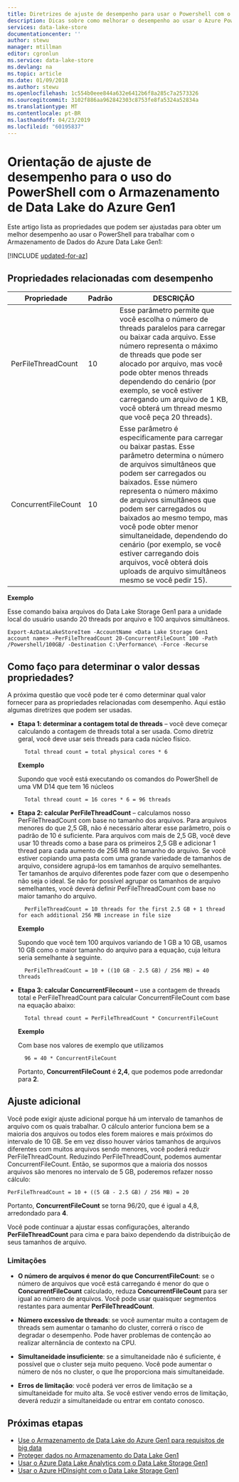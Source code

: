 ```yaml
---
title: Diretrizes de ajuste de desempenho para usar o Powershell com o Armazenamento de Data Lake do Azure Gen1 | Microsoft Docs
description: Dicas sobre como melhorar o desempenho ao usar o Azure PowerShell com o armazenamento de dados do Azure Data Lake Gen1
services: data-lake-store
documentationcenter: ''
author: stewu
manager: mtillman
editor: cgronlun
ms.service: data-lake-store
ms.devlang: na
ms.topic: article
ms.date: 01/09/2018
ms.author: stewu
ms.openlocfilehash: 1c554b0eee844a632e6412b6f8a285c7a2573326
ms.sourcegitcommit: 3102f886aa962842303c8753fe8fa5324a52834a
ms.translationtype: MT
ms.contentlocale: pt-BR
ms.lasthandoff: 04/23/2019
ms.locfileid: "60195837"
---
```

# <a name="performance-tuning-guidance-for-using-powershell-with-azure-data-lake-storage-gen1"></a>Orientação de ajuste de desempenho para o uso do PowerShell com o Armazenamento de Data Lake do Azure Gen1

Este artigo lista as propriedades que podem ser ajustadas para obter um melhor desempenho ao usar o PowerShell para trabalhar com o Armazenamento de Dados do Azure Data Lake Gen1:

[!INCLUDE [updated-for-az](../../includes/updated-for-az.md)]

## <a name="performance-related-properties"></a>Propriedades relacionadas com desempenho

| Propriedade            | Padrão | DESCRIÇÃO |
|---------------------|---------|-------------|
| PerFileThreadCount  | 10      | Esse parâmetro permite que você escolha o número de threads paralelos para carregar ou baixar cada arquivo. Esse número representa o máximo de threads que pode ser alocado por arquivo, mas você pode obter menos threads dependendo do cenário (por exemplo, se você estiver carregando um arquivo de 1 KB, você obterá um thread mesmo que você peça 20 threads).  |
| ConcurrentFileCount | 10      | Esse parâmetro é especificamente para carregar ou baixar pastas. Esse parâmetro determina o número de arquivos simultâneos que podem ser carregados ou baixados. Esse número representa o número máximo de arquivos simultâneos que podem ser carregados ou baixados ao mesmo tempo, mas você pode obter menor simultaneidade, dependendo do cenário (por exemplo, se você estiver carregando dois arquivos, você obterá dois uploads de arquivo simultâneos mesmo se você pedir 15). |

**Exemplo**

Esse comando baixa arquivos do Data Lake Storage Gen1 para a unidade local do usuário usando 20 threads por arquivo e 100 arquivos simultâneos.

    Export-AzDataLakeStoreItem -AccountName <Data Lake Storage Gen1 account name> -PerFileThreadCount 20-ConcurrentFileCount 100 -Path /Powershell/100GB/ -Destination C:\Performance\ -Force -Recurse

## <a name="how-do-i-determine-the-value-for-these-properties"></a>Como faço para determinar o valor dessas propriedades?

A próxima questão que você pode ter é como determinar qual valor fornecer para as propriedades relacionadas com desempenho. Aqui estão algumas diretrizes que podem ser usadas.

* **Etapa 1: determinar a contagem total de threads** – você deve começar calculando a contagem de threads total a ser usada. Como diretriz geral, você deve usar seis threads para cada núcleo físico.

        Total thread count = total physical cores * 6

    **Exemplo**

    Supondo que você está executando os comandos do PowerShell de uma VM D14 que tem 16 núcleos

        Total thread count = 16 cores * 6 = 96 threads


* **Etapa 2: calcular PerFileThreadCount** – calculamos nosso PerFileThreadCount com base no tamanho dos arquivos. Para arquivos menores do que 2,5 GB, não é necessário alterar esse parâmetro, pois o padrão de 10 é suficiente. Para arquivos com mais de 2,5 GB, você deve usar 10 threads como a base para os primeiros 2,5 GB e adicionar 1 thread para cada aumento de 256 MB no tamanho do arquivo. Se você estiver copiando uma pasta com uma grande variedade de tamanhos de arquivo, considere agrupá-los em tamanhos de arquivo semelhantes. Ter tamanhos de arquivo diferentes pode fazer com que o desempenho não seja o ideal. Se não for possível agrupar os tamanhos de arquivo semelhantes, você deverá definir PerFileThreadCount com base no maior tamanho do arquivo.

        PerFileThreadCount = 10 threads for the first 2.5 GB + 1 thread for each additional 256 MB increase in file size

    **Exemplo**

    Supondo que você tem 100 arquivos variando de 1 GB a 10 GB, usamos 10 GB como o maior tamanho do arquivo para a equação, cuja leitura seria semelhante à seguinte.

        PerFileThreadCount = 10 + ((10 GB - 2.5 GB) / 256 MB) = 40 threads

* **Etapa 3: calcular ConcurrentFilecount** – use a contagem de threads total e PerFileThreadCount para calcular ConcurrentFileCount com base na equação abaixo:

        Total thread count = PerFileThreadCount * ConcurrentFileCount

    **Exemplo**

    Com base nos valores de exemplo que utilizamos

        96 = 40 * ConcurrentFileCount

    Portanto, **ConcurrentFileCount** é **2,4**, que podemos pode arredondar para **2**.

## <a name="further-tuning"></a>Ajuste adicional

Você pode exigir ajuste adicional porque há um intervalo de tamanhos de arquivo com os quais trabalhar. O cálculo anterior funciona bem se a maioria dos arquivos ou todos eles forem maiores e mais próximos do intervalo de 10 GB. Se em vez disso houver vários tamanhos de arquivos diferentes com muitos arquivos sendo menores, você poderá reduzir PerFileThreadCount. Reduzindo PerFileThreadCount, podemos aumentar ConcurrentFileCount. Então, se supormos que a maioria dos nossos arquivos são menores no intervalo de 5 GB, poderemos refazer nosso cálculo:

    PerFileThreadCount = 10 + ((5 GB - 2.5 GB) / 256 MB) = 20

Portanto, **ConcurrentFileCount** se torna 96/20, que é igual a 4,8, arredondado para **4**.

Você pode continuar a ajustar essas configurações, alterando **PerFileThreadCount** para cima e para baixo dependendo da distribuição de seus tamanhos de arquivo.

### <a name="limitation"></a>Limitações

* **O número de arquivos é menor do que ConcurrentFileCount**: se o número de arquivos que você está carregando é menor do que o **ConcurrentFileCount** calculado, reduza **ConcurrentFileCount** para ser igual ao número de arquivos. Você pode usar quaisquer segmentos restantes para aumentar **PerFileThreadCount**.

* **Número excessivo de threads**: se você aumentar muito a contagem de threads sem aumentar o tamanho do cluster, correrá o risco de degradar o desempenho. Pode haver problemas de contenção ao realizar alternância de contexto na CPU.

* **Simultaneidade insuficiente**: se a simultaneidade não é suficiente, é possível que o cluster seja muito pequeno. Você pode aumentar o número de nós no cluster, o que lhe proporciona mais simultaneidade.

* **Erros de limitação**: você poderá ver erros de limitação se a simultaneidade for muito alta. Se você estiver vendo erros de limitação, deverá reduzir a simultaneidade ou entrar em contato conosco.

## <a name="next-steps"></a>Próximas etapas
* [Use o Armazenamento de Data Lake do Azure Gen1 para requisitos de big data](data-lake-store-data-scenarios.md) 
* [Proteger dados no Armazenamento do Data Lake Gen1](data-lake-store-secure-data.md)
* [Usar o Azure Data Lake Analytics com o Data Lake Storage Gen1](../data-lake-analytics/data-lake-analytics-get-started-portal.md)
* [Usar o Azure HDInsight com o Data Lake Storage Gen1](data-lake-store-hdinsight-hadoop-use-portal.md)

